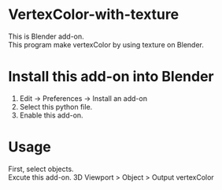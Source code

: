 # VertexColor-with-texture

This is Blender add-on.<br>
This program make vertexColor by using texture on Blender.

# Install this add-on into Blender

1.  Edit -> Preferences -> Install an add-on<br>
2.  Select this python file.<br>
3.  Enable this add-on.<br>

# Usage

First, select objects.<br>
Excute this add-on. 3D Viewport > Object > Output vertexColor

